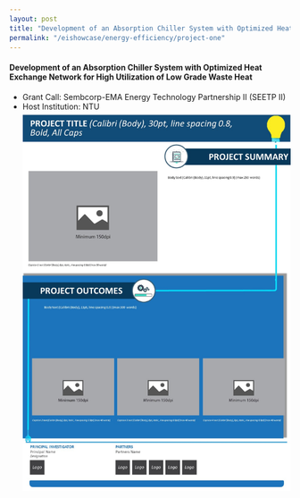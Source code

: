 ```yaml
---
layout: post
title: "Development of an Absorption Chiller System with Optimized Heat Exchange Network for High Utilization of Low Grade Waste Heat"
permalink: "/eishowcase/energy-efficiency/project-one"
---
```

#### Development of an Absorption Chiller System with Optimized Heat Exchange Network for High Utilization of Low Grade Waste Heat
* Grant Call: Sembcorp-EMA Energy Technology Partnership II (SEETP II)
* Host Institution: NTU
![Project 4](/images/panel-template-04.jpg)
